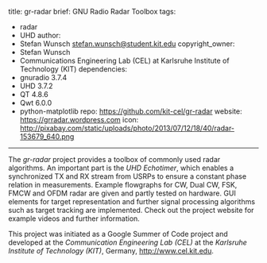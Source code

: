title: gr-radar
brief: GNU Radio Radar Toolbox
tags:
  - radar
  - UHD
author:
  - Stefan Wunsch <stefan.wunsch@student.kit.edu>
copyright_owner:
  - Stefan Wunsch
  - Communications Engineering Lab (CEL) at Karlsruhe Institute of Technology (KIT)
dependencies:
  - gnuradio 3.7.4
  - UHD 3.7.2
  - QT 4.8.6
  - Qwt 6.0.0
  - python-matplotlib
repo: https://github.com/kit-cel/gr-radar
website: https://grradar.wordpress.com
icon: http://pixabay.com/static/uploads/photo/2013/07/12/18/40/radar-153679_640.png
---

The *gr-radar* project provides a toolbox of commonly used radar algorithms. An important part is the *UHD Echotimer*, which enables a synchronized TX and RX stream from USRPs to ensure a constant phase relation in measurements. Example flowgraphs for CW, Dual CW, FSK, FMCW and OFDM radar are given and partly tested on hardware. GUI elements for target representation and further signal processing algorithms such as target tracking are implemented. Check out the project website for example videos and further information.

This project was initiated as a Google Summer of Code project and developed at the *Communication Engineering Lab (CEL)* at the *Karlsruhe Institute of Technology (KIT)*, Germany, <http://www.cel.kit.edu>.
